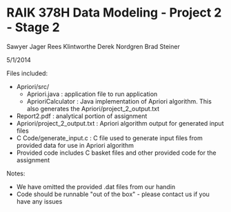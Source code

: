 RAIK 378H Data Modeling - Project 2 - Stage 2
=============================

Sawyer Jager
Rees Klintworthe
Derek Nordgren
Brad Steiner

5/1/2014

Files included:
* Apriori/src/
	* Apriori.java : application file to run application
	* AprioriCalculator : Java implementation of Apriori algorithm. This also generates the 
	  Apriori/project_2_output.txt
* Report2.pdf : analytical portion of assignment
* Apriori/project_2_output.txt : Apriori algorithm output for generated input files
* C Code/generate_input.c : C file used to generate input files from provided data for use in Apriori algorithm
* Provided code includes C basket files and other provided code for the assignment

Notes:
* We have omitted the provided .dat files from our handin
* Code should be runnable "out of the box" - please contact us if you have any issues
